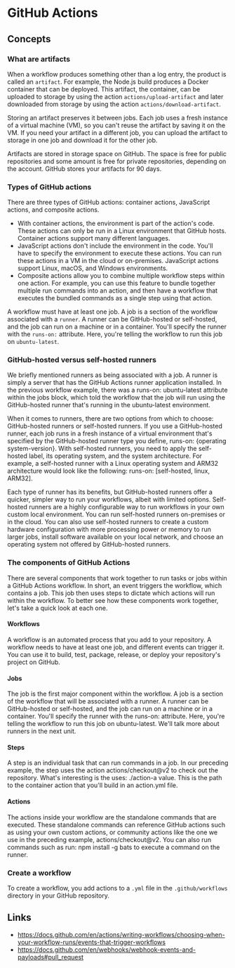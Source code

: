 # GitHub Actions

## Concepts

### What are artifacts
When a workflow produces something other than a log entry, the product is called an `artifact`. For example, the Node.js build produces a Docker container that can be deployed. This artifact, the container, can be uploaded to storage by using the action `actions/upload-artifact` and later downloaded from storage by using the action `actions/download-artifact`.

Storing an artifact preserves it between jobs. Each job uses a fresh instance of a virtual machine (VM), so you can't reuse the artifact by saving it on the VM. If you need your artifact in a different job, you can upload the artifact to storage in one job and download it for the other job.

Artifacts are stored in storage space on GitHub. The space is free for public repositories and some amount is free for private repositories, depending on the account. GitHub stores your artifacts for 90 days.

### Types of GitHub actions
There are three types of GitHub actions: container actions, JavaScript actions, and composite actions.
- With container actions, the environment is part of the action's code. These actions can only be run in a Linux environment that GitHub hosts. Container actions support many different languages.
- JavaScript actions don't include the environment in the code. You'll have to specify the environment to execute these actions. You can run these actions in a VM in the cloud or on-premises. JavaScript actions support Linux, macOS, and Windows environments.
- Composite actions allow you to combine multiple workflow steps within one action. For example, you can use this feature to bundle together multiple run commands into an action, and then have a workflow that executes the bundled commands as a single step using that action.

A workflow must have at least one job. A job is a section of the workflow associated with a `runner`. A runner can be GitHub-hosted or self-hosted, and the job can run on a machine or in a container. You'll specify the runner with the `runs-on:` attribute. Here, you're telling the workflow to run this job on `ubuntu-latest`.

### GitHub-hosted versus self-hosted runners
We briefly mentioned runners as being associated with a job. A runner is simply a server that has the GitHub Actions runner application installed. In the previous workflow example, there was a runs-on: ubuntu-latest attribute within the jobs block, which told the workflow that the job will run using the GitHub-hosted runner that's running in the ubuntu-latest environment.

When it comes to runners, there are two options from which to choose: GitHub-hosted runners or self-hosted runners. If you use a GitHub-hosted runner, each job runs in a fresh instance of a virtual environment that's specified by the GitHub-hosted runner type you define, runs-on: {operating system-version}. With self-hosted runners, you need to apply the self-hosted label, its operating system, and the system architecture. For example, a self-hosted runner with a Linux operating system and ARM32 architecture would look like the following: runs-on: [self-hosted, linux, ARM32].

Each type of runner has its benefits, but GitHub-hosted runners offer a quicker, simpler way to run your workflows, albeit with limited options. Self-hosted runners are a highly configurable way to run workflows in your own custom local environment. You can run self-hosted runners on-premises or in the cloud. You can also use self-hosted runners to create a custom hardware configuration with more processing power or memory to run larger jobs, install software available on your local network, and choose an operating system not offered by GitHub-hosted runners.

### The components of GitHub Actions
There are several components that work together to run tasks or jobs within a GitHub Actions workflow. In short, an event triggers the workflow, which contains a job. This job then uses steps to dictate which actions will run within the workflow. To better see how these components work together, let's take a quick look at each one.

#### Workflows
A workflow is an automated process that you add to your repository. A workflow needs to have at least one job, and different events can trigger it. You can use it to build, test, package, release, or deploy your repository's project on GitHub.

#### Jobs
The job is the first major component within the workflow. A job is a section of the workflow that will be associated with a runner. A runner can be GitHub-hosted or self-hosted, and the job can run on a machine or in a container. You'll specify the runner with the runs-on: attribute. Here, you're telling the workflow to run this job on ubuntu-latest. We'll talk more about runners in the next unit.

#### Steps
A step is an individual task that can run commands in a job. In our preceding example, the step uses the action actions/checkout@v2 to check out the repository. What's interesting is the uses: ./action-a value. This is the path to the container action that you'll build in an action.yml file.

#### Actions
The actions inside your workflow are the standalone commands that are executed. These standalone commands can reference GitHub actions such as using your own custom actions, or community actions like the one we use in the preceding example, actions/checkout@v2. You can also run commands such as run: npm install -g bats to execute a command on the runner.

### Create a workflow
To create a workflow, you add actions to a `.yml` file in the `.github/workflows` directory in your GitHub repository.


## Links

- https://docs.github.com/en/actions/writing-workflows/choosing-when-your-workflow-runs/events-that-trigger-workflows
- https://docs.github.com/en/webhooks/webhook-events-and-payloads#pull_request